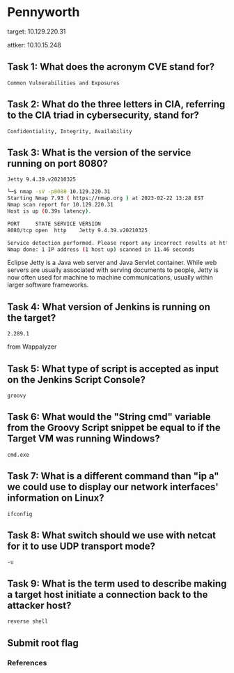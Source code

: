 # Pennyworth

target: 10.129.220.31

attker: 10.10.15.248

## Task 1: What does the acronym CVE stand for?

`Common Vulnerabilities and Exposures`

## Task 2: What do the three letters in CIA, referring to the CIA triad in cybersecurity, stand for?

`Confidentiality, Integrity, Availability`

## Task 3: What is the version of the service running on port 8080?

`Jetty 9.4.39.v20210325`

```bash
└─$ nmap -sV -p8080 10.129.220.31
Starting Nmap 7.93 ( https://nmap.org ) at 2023-02-22 13:28 EST
Nmap scan report for 10.129.220.31
Host is up (0.39s latency).

PORT     STATE SERVICE VERSION
8080/tcp open  http    Jetty 9.4.39.v20210325

Service detection performed. Please report any incorrect results at https://nmap.org/submit/ .
Nmap done: 1 IP address (1 host up) scanned in 11.46 seconds

```

Eclipse Jetty is a Java web server and Java Servlet container. While web servers are usually associated with serving documents to people, Jetty is now often used for machine to machine communications, usually within larger software frameworks.

## Task 4: What version of Jenkins is running on the target?

`2.289.1`

from Wappalyzer

## Task 5: What type of script is accepted as input on the Jenkins Script Console?

`groovy`

## Task 6: What would the "String cmd" variable from the Groovy Script snippet be equal to if the Target VM was running Windows?

`cmd.exe`

## Task 7: What is a different command than "ip a" we could use to display our network interfaces' information on Linux?

`ifconfig`

## Task 8: What switch should we use with netcat for it to use UDP transport mode?

`-u`

## Task 9: What is the term used to describe making a target host initiate a connection back to the attacker host?

`reverse shell`

## Submit root flag

### References



